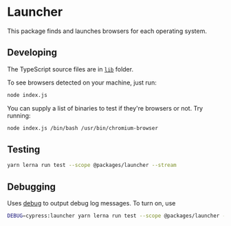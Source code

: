 # Launcher

This package finds and launches browsers for each operating system.

## Developing

The TypeScript source files are in [`lib`](/lib) folder.

To see browsers detected on your machine, just run:

```bash
node index.js
```

You can supply a list of binaries to test if they're browsers or not. Try running:

```bash
node index.js /bin/bash /usr/bin/chromium-browser
```

## Testing

```bash
yarn lerna run test --scope @packages/launcher --stream
```

## Debugging

Uses [debug](https://github.com/visionmedia/debug#readme)
to output debug log messages. To turn on, use

```sh
DEBUG=cypress:launcher yarn lerna run test --scope @packages/launcher --stream
```

